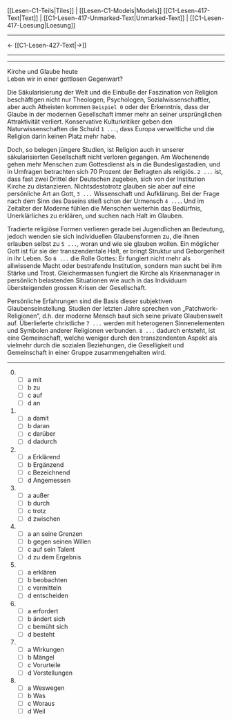    [[Lesen-C1-Teils|Tiles]] | [[Lesen-C1-Models|Models]]
   [[C1-Lesen-417-Text|Text]]  | [[C1-Lesen-417-Unmarked-Text|Unmarked-Text]] | [[C1-Lesen-417-Loesung|Loesung]]

---

←         [[C1-Lesen-427-Text|→]]

---
---

Kirche und Glaube heute  
Leben wir in einer gottlosen Gegenwart?

Die Säkularisierung der Welt und die Einbuße der Faszination von Religion beschäftigen nicht nur Theologen, Psychologen, Sozialwissenschaftler, aber auch Atheisten kommen `Beispiel 0` oder der Erkenntnis, dass der Glaube in der modernen Gesellschaft immer mehr an seiner ursprünglichen Attraktivität verliert. Konservative Kulturkritiker geben den Naturwissenschaften die Schuld `1 ...`, dass Europa verweltliche und die Religion darin keinen Platz mehr habe.

Doch, so belegen jüngere Studien, ist Religion auch in unserer säkularisierten Gesellschaft nicht verloren gegangen. Am Wochenende gehen mehr Menschen zum Gottesdienst als in die Bundesligastadien, und in Umfragen betrachten sich 70 Prozent der Befragten als religiös. `2 ...` ist, dass fast zwei Drittel der Deutschen zugeben, sich von der Institution Kirche zu distanzieren. Nichtsdestotrotz glauben sie aber auf eine persönliche Art an Gott, `3 ...` Wissenschaft und Aufklärung. Bei der Frage nach dem Sinn des Daseins stieß schon der Urmensch `4 ...`. Und im Zeitalter der Moderne fühlen die Menschen weiterhin das Bedürfnis, Unerklärliches zu erklären, und suchen nach Halt im Glauben.

Tradierte religiöse Formen verlieren gerade bei Jugendlichen an Bedeutung, jedoch wenden sie sich individuellen Glaubensformen zu, die ihnen erlauben selbst zu `5 ...`, woran und wie sie glauben wollen. Ein möglicher Gott ist für sie der transzendentale Halt, er bringt Struktur und Geborgenheit in ihr Leben. So `6 ...` die Rolle Gottes: Er fungiert nicht mehr als allwissende Macht oder bestrafende Institution, sondern man sucht bei ihm Stärke und Trost. Gleichermassen fungiert die Kirche als Krisenmanager in persönlich belastenden Situationen wie auch in das Individuum übersteigenden grossen Krisen der Gesellschaft.

Persönliche Erfahrungen sind die Basis dieser subjektiven Glaubenseinstellung. Studien der letzten Jahre sprechen von „Patchwork-Religionen“, d.h. der moderne Mensch baut sich seine private Glaubenswelt auf. Überlieferte christliche `7 ...` werden mit heterogenen Sinnenelementen und Symbolen anderer Religionen verbunden. `8 ...` dadurch entsteht, ist eine Gemeinschaft, welche weniger durch den transzendenten Aspekt als vielmehr durch die sozialen Beziehungen, die Geselligkeit und Gemeinschaft in einer Gruppe zusammengehalten wird.

---

0.  - [ ] a mit
    - [ ] b zu
    - [ ] c auf
    - [ ] d an

1.  - [ ] a damit
    - [ ] b daran
    - [ ] c darüber
    - [ ] d dadurch

2.  - [ ] a Erklärend
    - [ ] b Ergänzend
    - [ ] c Bezeichnend
    - [ ] d Angemessen

3.  - [ ] a außer
    - [ ] b durch
    - [ ] c trotz
    - [ ] d zwischen

4.  - [ ] a an seine Grenzen
    - [ ] b gegen seinen Willen
    - [ ] c auf sein Talent
    - [ ] d zu dem Ergebnis

5.  - [ ] a erklären
    - [ ] b beobachten
    - [ ] c vermitteln
    - [ ] d entscheiden

6.  - [ ] a erfordert
    - [ ] b ändert sich
    - [ ] c bemüht sich
    - [ ] d besteht

7.  - [ ] a Wirkungen
    - [ ] b Mängel
    - [ ] c Vorurteile
    - [ ] d Vorstellungen

8.  - [ ] a Weswegen
    - [ ] b Was
    - [ ] c Woraus
    - [ ] d Weil
